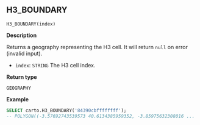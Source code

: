 ## H3_BOUNDARY

```sql:signature
H3_BOUNDARY(index)
```

**Description**

Returns a geography representing the H3 cell. It will return `null` on error (invalid input).

* `index`: `STRING` The H3 cell index.

**Return type**

`GEOGRAPHY`

**Example**

```sql
SELECT carto.H3_BOUNDARY('84390cbffffffff');
-- POLYGON((-3.57692743539573 40.6134385959352, -3.85975632308016 ...
```
